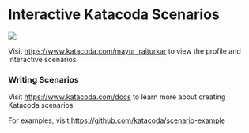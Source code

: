 # Interactive Katacoda Scenarios

[![](http://shields.katacoda.com/katacoda/mayur_raiturkar/count.svg)](https://www.katacoda.com/mayur_raiturkar "Get your profile on Katacoda.com")

Visit https://www.katacoda.com/mayur_raiturkar to view the profile and interactive scenarios

### Writing Scenarios
Visit https://www.katacoda.com/docs to learn more about creating Katacoda scenarios

For examples, visit https://github.com/katacoda/scenario-example
